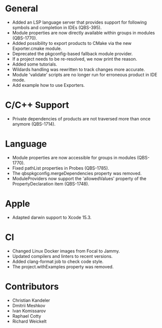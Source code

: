 # General
* Added an LSP language server that provides support for following symbols and completion
  in IDEs (QBS-395).
* Module properties are now directly available within groups in modules (QBS-1770).
* Added possibility to export products to CMake via the new Exporter.cmake module.
* Deprecated the pkgconfig-based fallback module provider.
* If a project needs to be re-resolved, we now print the reason.
* Added some tutorials.
* Wildards handling was rewritten to track changes more accurate.
* Module 'validate' scripts are no longer run for erroneous product in IDE mode.
* Add example how to use Exporters.

# C/C++ Support
* Private dependencies of products are not traversed more than once anymore (QBS-1714).

# Language
* Module properties are now accessible for groups in modules (QBS-1770).
* Fixed pathList properties in Probes (QBS-1785).
* The qbspkgconfig.mergeDependencies property was removed.
* ModuleProviders now support the 'allowedValues' property of the PropertyDeclaration item
  (QBS-1748).

# Apple
* Adapted darwin support to Xcode 15.3.

# CI
* Changed Linux Docker images from Focal to Jammy.
* Updated compilers and linters to recent versions.
* Added clang-format job to check code style.
* The project.withExamples property was removed.

# Contributors
* Christian Kandeler
* Dmitrii Meshkov
* Ivan Komissarov
* Raphael Cotty
* Richard Weickelt
